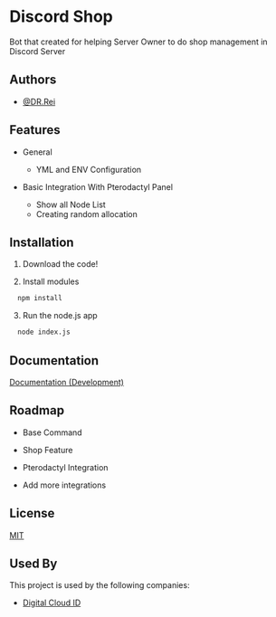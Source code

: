 
# Discord Shop
Bot that created for helping Server Owner to do shop management in Discord Server



## Authors

- [@DR.Rei](https://github.com/Dr-Rei)


## Features
- General

    - YML and ENV Configuration
    

- Basic Integration With Pterodactyl Panel

    - Show all Node List
    - Creating random allocation



## Installation
1. Download the code!

2. Install modules
```bash
  npm install

```
3. Run the node.js app
```bash
  node index.js

```
## Documentation

[Documentation (Development)](https://github.com/Dr-Rei/Discord-Shop/wiki)


## Roadmap
- Base Command

- Shop Feature

- Pterodactyl Integration

- Add more integrations


## License

[MIT](https://github.com/Dr-Rei/Discord-Shop/blob/main/LICENSE)


## Used By

This project is used by the following companies:

- [Digital Cloud ID](https://digital-cloud.tech)

